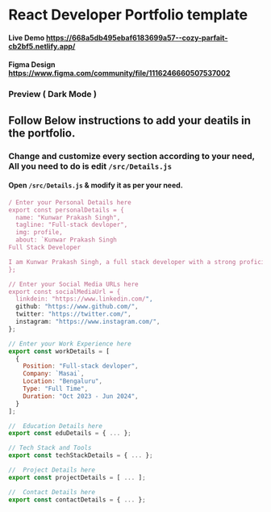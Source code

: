 # React Developer Portfolio template
#### Live Demo https://668a5db495ebaf6183699a57--cozy-parfait-cb2bf5.netlify.app/
#### Figma Design https://www.figma.com/community/file/1116246660507537002
### Preview ( Dark Mode )


## Follow Below instructions to add your deatils in the portfolio.

### Change and customize every section according to your need, All you need to do is edit `/src/Details.js`

#### Open `/src/Details.js` & modify it as per your need.

```javascript
/ Enter your Personal Details here
export const personalDetails = {
  name: "Kunwar Prakash Singh",
  tagline: "Full-stack devloper",
  img: profile,
  about: `Kunwar Prakash Singh
Full Stack Developer

I am Kunwar Prakash Singh, a full stack developer with a strong proficiency in both front-end and back-end technologies. My technical expertise spans HTML, CSS, JavaScript, React, Redux, MongoDB, SQL, and SASS I am passionate about crafting scalable and efficient web solutions and have a proven track record of overcoming technical challenges through exploration and continuous learning...`,
};

// Enter your Social Media URLs here
export const socialMediaUrl = {
  linkdein: "https://www.linkedin.com/",
  github: "https://www.github.com/",
  twitter: "https://twitter.com/",
  instagram: "https://www.instagram.com/",
};

// Enter your Work Experience here
export const workDetails = [
  {
    Position: "Full-stack devloper",
    Company: `Masai`,
    Location: "Bengaluru",
    Type: "Full Time",
    Duration: "Oct 2023 - Jun 2024",
  }
];

//  Education Details here
export const eduDetails = { ... };

// Tech Stack and Tools
export const techStackDetails = { ... };

//  Project Details here
export const projectDetails = [ ... ];

//  Contact Details here
export const contactDetails = { ... };
```
